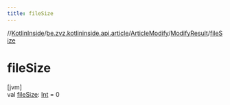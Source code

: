 ```yaml
---
title: fileSize
---
```

//[KotlinInside](../../../../index.html)/[be.zvz.kotlininside.api.article](../../index.html)/[ArticleModify](../index.html)/[ModifyResult](index.html)/[fileSize](file-size.html)



# fileSize



[jvm]\
val [fileSize](file-size.html): [Int](https://kotlinlang.org/api/latest/jvm/stdlib/kotlin/-int/index.html) = 0




